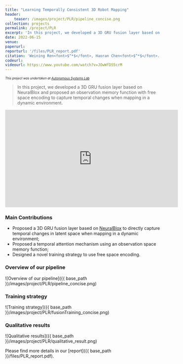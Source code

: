 ```yaml
---
title: "Learning Temporally Consistent 3D Robot Mapping"
header:
    teaser: /images/project/PLR/pipeline_concise.png
collection: projects
permalink: /project/PLR
excerpt: 'In this project, we developed a 3D GRU fusion layer based on NeuralBlox and proposed an observation memory function with free space encoding to capture temporal changes when mapping in a dynamic environment.'
date: 2022-06-15
venue:
paperurl:
reporturl: '/files/PLR_report.pdf'
citation: 'Weining Ren<font>$^*$</font>, Haoran Chen<font>$^*$</font>. Supervised by Dr. Lukas Schmid and Prof. Jen Jen Chung.'
codeurl: 
videourl: https://www.youtube.com/watch?v=JOwWfDS5crM
---
```


<font size="1"><i>This project was undertaken at <a href="https://asl.ethz.ch/">Autonomous Systems Lab</a></i></font>

> In this project, we developed a 3D GRU fusion layer based on NeuralBlox and proposed an observation memory function with free space encoding to capture temporal changes when mapping in a dynamic environment.

<iframe width="560" height="315" src="https://www.youtube.com/embed/JOwWfDS5crM?si=0EJfJAjaiKFXw2nJ" title="YouTube video player" frameborder="0" allow="accelerometer; autoplay; clipboard-write; encrypted-media; gyroscope; picture-in-picture; web-share" allowfullscreen></iframe>

### Main Contributions

* Proposed a 3D GRU fusion layer based on [NeuralBlox](https://github.com/ethz-asl/neuralblox) to directly capture temporal changes in latent space when mapping in a dynamic environment;
* Proposed a temporal attention mechanism using an observation space memory function;
* Designed a novel training strategy to use free space encoding.

### Overview of our pipeline
![Overview of our pipeline]({{ base_path }}/images/project/PLR/pipeline_concise.png)

### Training strategy
![Training strategy]({{ base_path }}/images/project/PLR/fusionTraining_concise.png)

### Qualitative results
![Qualitative results]({{ base_path }}/images/project/PLR/qualitative_result.png)

Please find more details in our [report]({{ base_path }}/files/PLR_report.pdf).